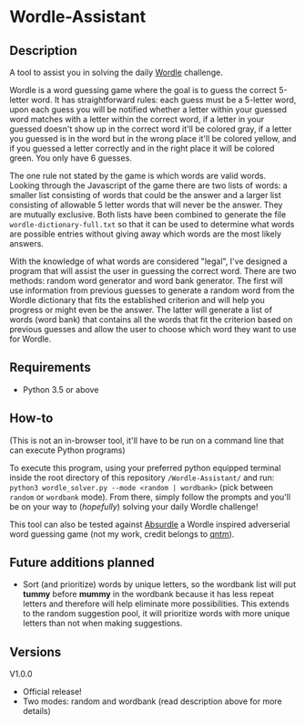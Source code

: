 # Wordle-Assistant

## Description

A tool to assist you in solving the daily [Wordle](https://www.powerlanguage.co.uk/wordle/) challenge. 

Wordle is a word guessing game where the goal is to guess the correct 5-letter word.
It has straightforward rules: each guess must be a 5-letter word, upon each guess
you will be notified whether a letter within your guessed word matches with a letter
within the correct word, if a letter in your guessed doesn't show up in the correct
word it'll be colored gray, if a letter you guessed is in the word but in the wrong
place it'll be colored yellow, and if you guessed a letter correctly and in the
right place it will be colored green. You only have 6 guesses.

The one rule not stated by the game is which words are valid words. Looking through
the Javascript of the game there are two lists of words: a smaller list consisting of
words that could be the answer and a larger list consisting of allowable 5 letter words
that will never be the answer. They are mutually exclusive. Both lists have been
combined to generate the file `wordle-dictionary-full.txt` so that it can be used to
determine what words are possible entries without giving away which words are the most
likely answers.

With the knowledge of what words are considered "legal", I've designed a program that
will assist the user in guessing the correct word. There are two methods: random
word generator and word bank generator. The first will use information from previous
guesses to generate a random word from the Wordle dictionary that fits the established
criterion and will help you progress or might even be the answer. The latter will
generate a list of words (word bank) that contains all the words that fit the
criterion based on previous guesses and allow the user to choose which word they want
to use for Wordle.

## Requirements

- Python 3.5 or above

## How-to

(This is not an in-browser tool, it'll have to be run on a command line that can execute Python programs)

To execute this program, using your preferred python equipped terminal inside the root directory of this
repository `/Wordle-Assistant/` and run:
`python3 wordle_solver.py --mode <random | wordbank>` (pick between `random` or `wordbank` mode).
From there, simply follow the prompts and you'll be on your way to (*hopefully*) solving your daily
Wordle challenge!

This tool can also be tested against [Absurdle](https://qntm.org/files/wordle/) a Wordle inspired
adverserial word guessing game (not my work, credit belongs to [qntm](https://qntm.org/)).

## Future additions planned

- Sort (and prioritize) words by unique letters, so the wordbank list will put **tummy** before **mummy** in the wordbank because it has less repeat letters and therefore will help eliminate more possibilities. This extends to the random suggestion pool, it will prioritize words with more unique letters than not when making suggestions.

## Versions

V1.0.0
- Official release!
- Two modes: random and wordbank (read description above for more details)
